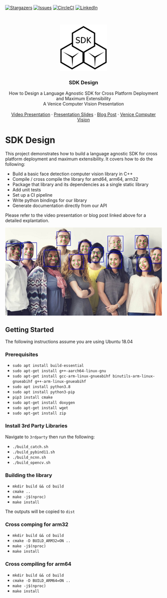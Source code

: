 [![Stargazers][stars-shield]][stars-url]
[![Issues][issues-shield]][issues-url]
[![CircleCI](https://circleci.com/gh/cyrusbehr/sdk_design.svg?style=shield)](https://circleci.com/gh/cyrusbehr/sdk_design)
[![LinkedIn][linkedin-shield]][linkedin-url]



<!-- PROJECT LOGO -->
<br />
<p align="center">
  <a href="https://github.com/cyrusbehr/sdk_design">
    <img width="30%" src="images/logo.svg" alt="logo">
  </a>

  <h3 align="center">SDK Design</h3>

  <p align="center">
    How to Design a Language Agnostic SDK for Cross Platform Deployment and Maximum Extensibility
    <br />
    A Venice Computer Vision Presentation
    <br />
    <br />
    <a href="https://www.youtube.com/watch?v=R4KH2V5pTLI&feature=youtu.be">Video Presentation</a>
  ·
  <a href="https://docs.google.com/presentation/d/1hluqipWiqk3ACReqXf_7tpwtTfCvFcvSwOj4sf3Su6A/edit?usp=sharing">Presentation Slides</a>
    ·
    <a href="https://social.trueface.ai/34gcD2q">Blog Post</a>
    ·
    <a href="https://venicecomputervision.com/">Venice Computer Vision</a>
  </p>
</p>

# SDK Design
This project demonstrates how to build a language agnostic SDK for cross platform deployment and maximum extensibility. It covers how to do the following:
- Build a basic face detection computer vision library in C++
- Compile / cross compile the library for amd64, arm64, arm32
- Package that library and its dependencies as a single static library
- Add unit tests
- Set up a CI pipeline
- Write python bindings for our library
- Generate documentation directly from our API

Please refer to the video presentation or blog post linked above for a detailed explantation.

![alt text](./images/face_detection.jpeg)

## Getting Started
The following instructions assume you are using Ubuntu 18.04

### Prerequisites
- `sudo apt install build-essential`
- `sudo apt-get install g++-aarch64-linux-gnu`
- `sudo apt-get install gcc-arm-linux-gnueabihf binutils-arm-linux-gnueabihf g++-arm-linux-gnueabihf`
- `sudo apt install python3.8`
- `sudo apt install python3-pip`
- `pip3 install cmake`
- `sudo apt-get install doxygen`
- `sudo apt-get install wget`
- `sudo apt-get install zip`

### Install 3rd Party Libraries
Navigate to `3rdparty` then run the following:
- `./build_catch.sh`
- `./build_pybind11.sh`
- `./build_ncnn.sh`
- `./build_opencv.sh`

### Building the library
- `mkdir build && cd build`
- `cmake ..`
- `make -j$(nproc)`
- `make install`

The outputs will be copied to `dist`

### Cross comping for arm32
- `mkdir build && cd build`
- `cmake -D BUILD_ARM32=ON ..`
- `make -j$(nproc)`
- `make install`

### Cross compiling for arm64
- `mkdir build && cd build`
- `cmake -D BUILD_ARM64=ON ..`
- `make -j$(nproc)`
- `make install`


<!-- MARKDOWN LINKS & IMAGES -->
<!-- https://www.markdownguide.org/basic-syntax/#reference-style-links -->
[stars-shield]: https://img.shields.io/github/stars/cyrusbehr/sdk_design.svg?style=flat-square
[stars-url]: https://github.com/cyrusbehr/sdk_design/stargazers
[issues-shield]: https://img.shields.io/github/issues/cyrusbehr/sdk_design.svg?style=flat-square
[issues-url]: https://github.com/cyrusbehr/sdk_design/issues
[linkedin-shield]: https://img.shields.io/badge/-LinkedIn-black.svg?style=flat-square&logo=linkedin&colorB=555
[linkedin-url]: https://linkedin.com/in/cyrus-behroozi/
